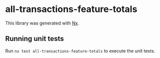 # all-transactions-feature-totals

This library was generated with [Nx](https://nx.dev).

## Running unit tests

Run `nx test all-transactions-feature-totals` to execute the unit tests.
